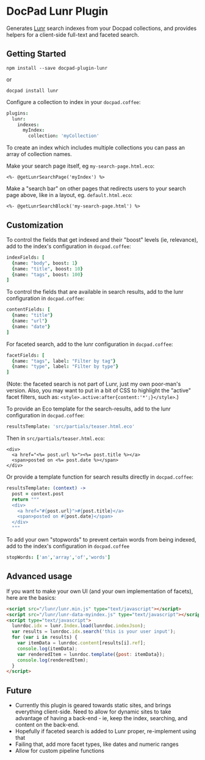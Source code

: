 # DocPad Lunr Plugin
Generates [Lunr](http://lunrjs.com) search indexes from your Docpad collections, and provides helpers for a client-side full-text and faceted search.

## Getting Started

```
npm install --save docpad-plugin-lunr
```
or
```
docpad install lunr
```

Configure a collection to index in your `docpad.coffee`:
```coffee
plugins:
  lunr:
    indexes:
      myIndex:
        collection: 'myCollection'
```
To create an index which includes multiple collections you can pass an array of collection names.

Make your search page itself, eg `my-search-page.html.eco`:
```eco
<%- @getLunrSearchPage('myIndex') %>
```

Make a "search bar" on other pages that redirects users to your search page above, like in a layout, eg. `default.html.eco`:
```eco
<%- @getLunrSearchBlock('my-search-page.html') %>
```

## Customization

To control the fields that get indexed and their "boost" levels (ie, relevance), add to the index's configuration in `docpad.coffee`:
```coffee
indexFields: [
  {name: "body", boost: 1}
  {name: "title", boost: 10}
  {name: "tags", boost: 100}
]
```

To control the fields that are available in search results, add to the lunr configuration in `docpad.coffee`:
```coffee
contentFields: [
  {name: "title"}
  {name: "url"}
  {name: "date"}
]
```

For faceted search, add to the lunr configuration in `docpad.coffee`:
```coffee
facetFields: [
  {name: "tags", label: "Filter by tag"}
  {name: "type", label: "Filter by type"}
]
```
(Note: the faceted search is not part of Lunr, just my own poor-man's version. Also, you may want to put in a bit of CSS to highlight the "active" facet filters, such as: `<style>.active:after{content:'*';}</style>`.)

To provide an Eco template for the search-results, add to the lunr configuration in `docpad.coffee`:
```coffee
resultsTemplate: 'src/partials/teaser.html.eco'
```
Then in `src/partials/teaser.html.eco`:
```eco
<div>
  <a href="<%= post.url %>"><%= post.title %></a>
  <span>posted on <%= post.date %></span>
</div>
```

Or provide a template function for search results directly in `docpad.coffee`:
```coffee
resultsTemplate: (context) ->
  post = context.post
  return """
  <div>
    <a href="#{post.url}">#{post.title}</a>
    <span>posted on #{post.date}</span>
  </div>
  """
```

To add your own "stopwords" to prevent certain words from being indexed, add to the index's configuration in `docpad.coffee`
```coffee
stopWords: ['an','array','of','words']
```

## Advanced usage

If you want to make your own UI (and your own implementation of facets), here are the basics:

```html
<script src="/lunr/lunr.min.js" type="text/javascript"></script>
<script src="/lunr/lunr-data-myindex.js" type="text/javascript"></script>
<script type="text/javascript">
  lunrdoc.idx = lunr.Index.load(lunrdoc.indexJson);
  var results = lunrdoc.idx.search('this is your user input');
  for (var i in results) {
    var itemData = lunrdoc.content[results[i].ref];
    console.log(itemData);
    var renderedItem = lunrdoc.template({post: itemData});
    console.log(renderedItem);
  }
</script>
```

## Future

* Currently this plugin is geared towards static sites, and brings everything client-side. Need to allow for dynamic sites to take advantage of having a back-end - ie, keep the index, searching, and content on the back-end.
* Hopefully if faceted search is added to Lunr proper, re-implement using that
* Failing that, add more facet types, like dates and numeric ranges
* Allow for custom pipeline functions
